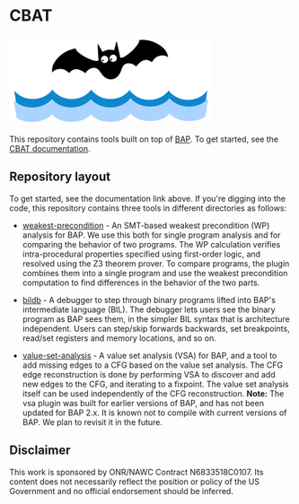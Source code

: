 # CBAT

![CBAT Logo](docs/cbat_logo.png)

This repository contains tools built on top of
[BAP](https://github.com/BinaryAnalysisPlatform/bap).  To get started, see the
[CBAT documentation](https://draperlaboratory.github.io/cbat_tools/).

## Repository layout

To get started, see the documentation link above.  If you're digging into the code, this repository contains three tools in different directories as follows:

* [weakest-precondition](./wp) - An SMT-based weakest precondition (WP) analysis
  for BAP.  We use this both for single program analysis and for comparing the
  behavior of two programs.  The WP calculation verifies intra-procedural
  properties specified using first-order logic, and resolved using the Z3
  theorem prover.  To compare programs, the plugin combines them into a single
  program and use the weakest precondition computation to find differences in
  the behavior of the two parts.

* [bildb](./bildb) - A debugger to step through binary programs lifted into
  BAP's intermediate language (BIL). The debugger lets users see the binary
  program as BAP sees them, in the simpler BIL syntax that is architecture
  independent. Users can step/skip forwards backwards, set breakpoints, read/set
  registers and memory locations, and so on.

* [value-set-analysis](./vsa) - A value set analysis (VSA) for BAP, and a tool
  to add missing edges to a CFG based on the value set analysis.  The CFG edge
  reconstruction is done by performing VSA to discover and add new edges to the
  CFG, and iterating to a fixpoint. The value set analysis itself can be used
  independently of the CFG reconstruction.  **Note:** The vsa plugin was built
  for earlier versions of BAP, and has not been updated for BAP 2.x.  It is
  known not to compile with current versions of BAP.  We plan to revisit it in
  the future.


## Disclaimer

This work is sponsored by ONR/NAWC Contract N6833518C0107.  Its content does not
necessarily reflect the position or policy of the US Government and no official
endorsement should be inferred.

